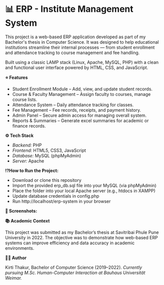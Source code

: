 # 📊 ERP - Institute Management System

This project is a web-based ERP application developed as part of my Bachelor's thesis in Computer Science. It was designed to help educational institutions streamline their internal processes — from student enrollment and attendance tracking to course management and fee handling.

Built using a classic LAMP stack (Linux, Apache, MySQL, PHP) with a clean and functional user interface powered by HTML, CSS, and JavaScript.

**⭐ Features**
- Student Enrollment Module – Add, view, and update student records.
- Course & Faculty Management – Assign faculty to courses, manage course lists.
- Attendance System – Daily attendance tracking for classes.
- Fee Management – Fee records, receipts, and payment history.
- Admin Panel – Secure admin access for managing overall system.
- Reports & Summaries – Generate excel summaries for academic or finance records.

**⚙️ Tech Stack**

- *Backend:* PHP
- *Frontend:* HTML5, CSS3, JavaScript
- *Database:* MySQL (phpMyAdmin)
- *Server:* Apache

**⁉️How to Run the Project:**

- Download or clone this repository
- Import the provided erp_db.sql file into your MySQL (via phpMyAdmin)
- Place the folder into your local Apache server (e.g., htdocs in XAMPP)
- Update database credentials in config.php
- Run http://localhost/erp-system in your browser

**📸 Screenshots:**


**📚 Academic Context**

This project was submitted as my Bachelor’s thesis at Savitribai Phule Pune University in 2022. The objective was to demonstrate how web-based ERP systems can improve efficiency and data accuracy in academic environments.

**🙋‍♀️ Author**

Kirti Thakur, Bachelor of Computer Science (2019–2022).
*Currently pursuing M.Sc. Human-Computer Interaction at Bauhaus Universität Weimar.*
